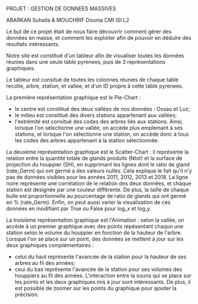 PROJET : GESTION DE DONNEES MASSIVES

ABARKAN Suhaila & MOUCHRIF Dounia
CMI ISI L2

Le but de ce projet était de nous faire découvrir comment gérer des données en masse, et comment les exploiter afin de pouvoir en déduire des résultats intéressants.

Notre site est constitué d'un tableur afin de visualiser toutes les données réunies dans une seule table pyrenees, puis de 3 représentations graphiques.

Le tableur est consitué de toutes les colonnes réunies de chaque table recolte, arbre, station, et vallee, et d'un ID propre à cette table pyrenees.

La première représentation graphique est le Pie-Chart :
- le centre est constitué des deux vallées de nos données : Ossau et Luz;
- le milieu est constitué des divers stations appartenant aux vallées;
- l'extrémité est consitué des codes des arbres liés aux stations.
Ainsi, lorsque l'on sélectionne une vallée, on accède plus emplemant à ses stations, et lorsque l'on sélectionne une station, on accède donc à tous les codes des arbres appartenant à la station sélectionnée.

La deuxème représentation graphique est le Scatter-Chart : il représente la relation entre la quantité totale de glands produits (Ntot) et la surface de projection du houppier (SH), en supprimant les lignes dont le ratio de gland (rate_Germ) qui ont germé a des valeurs nulles. 
Cela explique le fait qu'il n'y pas de données visibles pour les années 2011, 2012, 2013 et 2018.
La ligne noire représente une corrélation de le relation des deux données, et chaque station est designée par une couleur différente.
De plus, la taille de chaque bulle est proportionnelle au pourcentage de ratio de glands qui ont germé en % (rate_Germ).
Enfin, on peut aussi varier la visualisation de ces données en modifiant par True ou False pour log_x et log_y.

La troisième représentation graphique est l'Animation : selon la vallée, on accède à un premier graphique avec des points repésentant chaqun une station selon le volume du houppier en fonction de la hauteur de l'arbre.
Lorsque l'on se place sur un point, des données se mettent à jour sur les deux graphiques complémentaires :
- celui du haut représente l'avancée de la station pour la hauteur de ses arbres au fil des années;
- ceui du bas représente l'avancée de la station pour ses volumes des houppiers au fil des années.
L'interaction entre la souris qui se place sur les points et les deux graphiques mis à jour sont intéressants.
De plus, il est possible de zoomer sur les points du graphique pour ajouter la précision.
